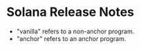 # Solana Release Notes

- "vanilla" refers to a non-anchor program.
- "anchor" refers to an anchor program.
